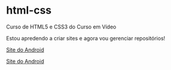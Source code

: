 # html-css
 Curso de HTML5 e CSS3 do Curso em Vídeo

 Estou apredendo a criar sites e agora vou gerenciar repositórios!

 <a href= "https://neon-ventura.github.io/projeto-android/">Site do Android</a>

 <a href= "https://neon-ventura.github.io/projeto-cordel/">Site do Android</a>
